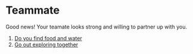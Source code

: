 # Teammate 
Good news! Your teamate looks strong and willing to partner up with you.

1. [Do you find food and water](in-the-forest.md)
2. [Go out exploring together](teamate-hurt.md)